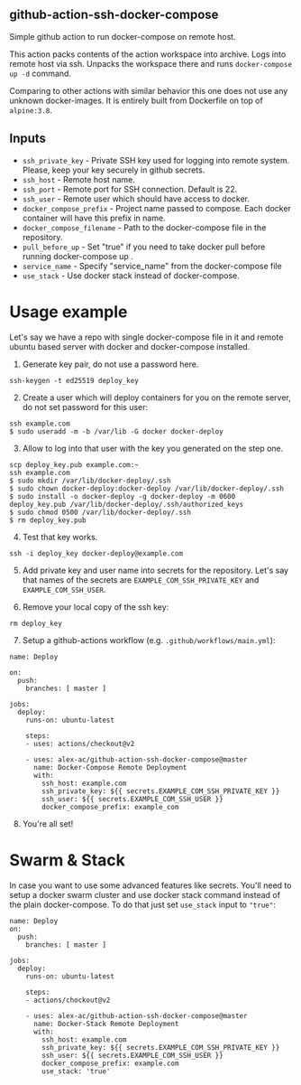 ## github-action-ssh-docker-compose
Simple github action to run docker-compose on remote host.

This action packs contents of the action workspace into archive.
Logs into remote host via ssh. Unpacks the workspace there and runs
`docker-compose up -d` command.

Comparing to other actions with similar behavior this one does not use any
unknown docker-images. It is entirely built from Dockerfile on top of
`alpine:3.8`.

## Inputs

 * `ssh_private_key` - Private SSH key used for logging into remote system.
   Please, keep your key securely in github secrets.
 * `ssh_host` - Remote host name.
 * `ssh_port` - Remote port for SSH connection. Default is 22.
 * `ssh_user` - Remote user which should have access to docker.
 * `docker_compose_prefix` - Project name passed to compose. Each docker
   container will have this prefix in name.
 * `docker_compose_filename` - Path to the docker-compose file in the repository.
 * `pull_before_up` - Set "true" if you need to take docker pull before running docker-compose up .
 * `service_name` - Specify "service_name" from the docker-compose file
 * `use_stack` - Use docker stack instead of docker-compose.

# Usage example

Let's say we have a repo with single docker-compose file in it and remote
ubuntu based server with docker and docker-compose installed.

1. Generate key pair, do not use a password here.

```
ssh-keygen -t ed25519 deploy_key
```

2. Create a user which will deploy containers for you on the remote server, do
not set password for this user:

```
ssh example.com
$ sudo useradd -m -b /var/lib -G docker docker-deploy
```

3. Allow to log into that user with the key you generated on the step one.

```
scp deploy_key.pub example.com:~
ssh example.com
$ sudo mkdir /var/lib/docker-deploy/.ssh
$ sudo chown docker-deploy:docker-deploy /var/lib/docker-deploy/.ssh
$ sudo install -o docker-deploy -g docker-deploy -m 0600 deploy_key.pub /var/lib/docker-deploy/.ssh/authorized_keys
$ sudo chmod 0500 /var/lib/docker-deploy/.ssh
$ rm deploy_key.pub
```

4. Test that key works.

```
ssh -i deploy_key docker-deploy@example.com
```

5. Add private key and user name into secrets for the repository. Let's say that
names of the secrets are `EXAMPLE_COM_SSH_PRIVATE_KEY` and
`EXAMPLE_COM_SSH_USER`.

6. Remove your local copy of the ssh key:

```
rm deploy_key
```

7. Setup a github-actions workflow (e.g. `.github/workflows/main.yml`):

```
name: Deploy

on:
  push:
    branches: [ master ]

jobs:
  deploy:
    runs-on: ubuntu-latest

    steps:
    - uses: actions/checkout@v2

    - uses: alex-ac/github-action-ssh-docker-compose@master
      name: Docker-Compose Remote Deployment
      with:
        ssh_host: example.com
        ssh_private_key: ${{ secrets.EXAMPLE_COM_SSH_PRIVATE_KEY }}
        ssh_user: ${{ secrets.EXAMPLE_COM_SSH_USER }}
        docker_compose_prefix: example_com
```

8. You're all set!

# Swarm & Stack

In case you want to use some advanced features like secrets. You'll need to
setup a docker swarm cluster and use docker stack command instead of the plain
docker-compose. To do that just set `use_stack` input to `"true"`:

```
name: Deploy
on:
  push:
    branches: [ master ]

jobs:
  deploy:
    runs-on: ubuntu-latest

    steps:
    - actions/chockout@v2

    - uses: alex-ac/github-action-ssh-docker-compose@master
      name: Docker-Stack Remote Deployment
      with:
        ssh_host: example.com
        ssh_private_key: ${{ secrets.EXAMPLE_COM_SSH_PRIVATE_KEY }}
        ssh_user: ${{ secrets.EXAMPLE_COM_SSH_USER }}
        docker_compose_prefix: example.com
        use_stack: 'true'
```

